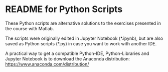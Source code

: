 README for Python Scripts
==========================

These Python scripts are alternative solutions to the exercises presented in the course 
with Matlab.

The scripts were originally edited in Jupyter Notebook (\*.ipynb), but are also saved as 
Python scripts (\*.py) in case you want to work with another IDE.

A practical way to get a compatible Python-IDE, Python-Libraries and Jupyter Notebook is
to download the Anaconda distribution: https://www.anaconda.com/distribution/ 
